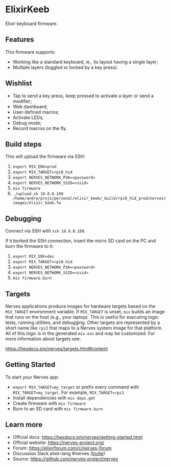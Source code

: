 # ElixirKeeb

Elixir keyboard firmware.

## Features

This firmware supports:

- Working like a standard keyboard, ie., its layout having a single layer;
- Multiple layers (toggled or locked by a key press).

## Wishlist

- Tap to send a key press, keep pressed to activate a layer or send a modifier;
- Web dashboard;
- User-defined macros;
- Activate LEDs;
- Debug mode;
- Record macros on the fly.

## Build steps

This will upload the firmware via SSH:

1. `export MIX_ENV=prod`
2. `export MIX_TARGET=rpi0_hid`
3. `export NERVES_NETWORK_PSK=<password>`
4. `export NERVES_NETWORK_SSID=<ssid>`
5. `mix firmware`
6. `./upload.sh 10.0.0.109 /home/andre/projs/personal/elixir_keeb/_build/rpi0_hid_prod/nerves/images/elixir_keeb.fw`

## Debugging

Connect via SSH with `ssh 10.0.0.109`.

If it borked the SSH connection, insert the micro SD card on the PC and burn the firmware to it:

1. `export MIX_ENV=dev`
2. `export MIX_TARGET=rpi0_hid`
3. `export NERVES_NETWORK_PSK=<password>`
4. `export NERVES_NETWORK_SSID=<ssid>`
5. `mix firmware.burn`

## Targets

Nerves applications produce images for hardware targets based on the
`MIX_TARGET` environment variable. If `MIX_TARGET` is unset, `mix` builds an
image that runs on the host (e.g., your laptop). This is useful for executing
logic tests, running utilities, and debugging. Other targets are represented by
a short name like `rpi3` that maps to a Nerves system image for that platform.
All of this logic is in the generated `mix.exs` and may be customized. For more
information about targets see:

https://hexdocs.pm/nerves/targets.html#content

## Getting Started

To start your Nerves app:
  * `export MIX_TARGET=my_target` or prefix every command with
    `MIX_TARGET=my_target`. For example, `MIX_TARGET=rpi3`
  * Install dependencies with `mix deps.get`
  * Create firmware with `mix firmware`
  * Burn to an SD card with `mix firmware.burn`

## Learn more

  * Official docs: https://hexdocs.pm/nerves/getting-started.html
  * Official website: https://nerves-project.org/
  * Forum: https://elixirforum.com/c/nerves-forum
  * Discussion Slack elixir-lang #nerves ([Invite](https://elixir-slackin.herokuapp.com/))
  * Source: https://github.com/nerves-project/nerves
